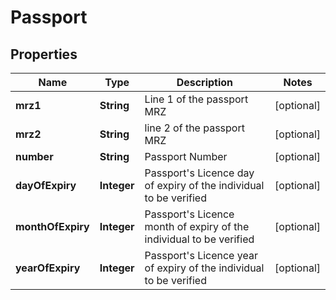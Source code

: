 
# Passport

## Properties
Name | Type | Description | Notes
------------ | ------------- | ------------- | -------------
**mrz1** | **String** | Line 1 of the passport MRZ |  [optional]
**mrz2** | **String** | line 2 of the passport MRZ |  [optional]
**number** | **String** | Passport Number |  [optional]
**dayOfExpiry** | **Integer** | Passport&#39;s Licence day of expiry of the individual to be verified |  [optional]
**monthOfExpiry** | **Integer** | Passport&#39;s Licence month of expiry of the individual to be verified |  [optional]
**yearOfExpiry** | **Integer** | Passport&#39;s Licence year of expiry of the individual to be verified |  [optional]



